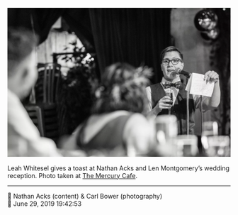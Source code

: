 ![Leah Whitesel toasts Nathan Acks and Len Montgomery](assets/6ba688dc3f6b15bb1e8887e95c374b53.webp)

Leah Whitesel gives a toast at Nathan Acks and Len Montgomery’s wedding reception. Photo taken at [The Mercury Cafe](http://mercurycafe.com/).

- - - -

<span aria-hidden="true">👥</span> Nathan Acks (content) & Carl Bower (photography)  
<span aria-hidden="true">📅</span> June 29, 2019 19:42:53
